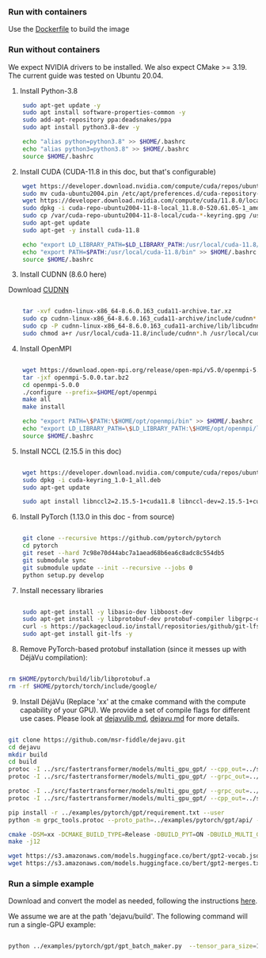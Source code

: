 ### Run with containers

Use the [Dockerfile](Dockerfile) to build the image

### Run without containers

We expect NVIDIA drivers to be installed. We also expect CMake >= 3.19.
The current guide was tested on Ubuntu 20.04.

1.  Install Python-3.8

```bash
    sudo apt-get update -y
    sudo apt install software-properties-common -y
    sudo add-apt-repository ppa:deadsnakes/ppa
    sudo apt install python3.8-dev -y

    echo "alias python=python3.8" >> $HOME/.bashrc
    echo "alias python3=python3.8" >> $HOME/.bashrc
    source $HOME/.bashrc
```

2. Install CUDA (CUDA-11.8 in this doc, but that's configurable)

```bash
    wget https://developer.download.nvidia.com/compute/cuda/repos/ubuntu2004/x86_64/cuda-ubuntu2004.pin
    sudo mv cuda-ubuntu2004.pin /etc/apt/preferences.d/cuda-repository-pin-600
    wget https://developer.download.nvidia.com/compute/cuda/11.8.0/local_installers/cuda-repo-ubuntu2004-11-8-local_11.8.0-520.61.05-1_amd64.deb
    sudo dpkg -i cuda-repo-ubuntu2004-11-8-local_11.8.0-520.61.05-1_amd64.deb
    sudo cp /var/cuda-repo-ubuntu2004-11-8-local/cuda-*-keyring.gpg /usr/share/keyrings/
    sudo apt-get update
    sudo apt-get -y install cuda-11.8

    echo "export LD_LIBRARY_PATH=$LD_LIBRARY_PATH:/usr/local/cuda-11.8/lib" >> $HOME/.bashrc
    echo "export PATH=$PATH:/usr/local/cuda-11.8/bin" >> $HOME/.bashrc
    source $HOME/.bashrc
```

3. Install CUDNN (8.6.0 here)

Download [CUDNN](https://developer.nvidia.com/rdp/cudnn-archive)
```bash

    tar -xvf cudnn-linux-x86_64-8.6.0.163_cuda11-archive.tar.xz
    sudo cp cudnn-linux-x86_64-8.6.0.163_cuda11-archive/include/cudnn*.h /usr/local/cuda-11.8/include
    sudo cp -P cudnn-linux-x86_64-8.6.0.163_cuda11-archive/lib/libcudnn* /usr/local/cuda-11.8/lib64
    sudo chmod a+r /usr/local/cuda-11.8/include/cudnn*.h /usr/local/cuda-11.8/lib64/libcudnn*
```

4. Install OpenMPI

```bash

    wget https://download.open-mpi.org/release/open-mpi/v5.0/openmpi-5.0.0.tar.bz2
    tar -jxf openmpi-5.0.0.tar.bz2
    cd openmpi-5.0.0
    ./configure --prefix=$HOME/opt/openmpi
    make all
    make install

    echo "export PATH=\$PATH:\$HOME/opt/openmpi/bin" >> $HOME/.bashrc
    echo "export LD_LIBRARY_PATH=\$LD_LIBRARY_PATH:\$HOME/opt/openmpi/lib" >> $HOME/.bashrc
    source $HOME/.bashrc

```

5. Install NCCL (2.15.5 in this doc)

```bash

    wget https://developer.download.nvidia.com/compute/cuda/repos/ubuntu2004/x86_64/cuda-keyring_1.0-1_all.deb
    sudo dpkg -i cuda-keyring_1.0-1_all.deb
    sudo apt-get update

    sudo apt install libnccl2=2.15.5-1+cuda11.8 libnccl-dev=2.15.5-1+cuda11.8

```

6. Install PyTorch (1.13.0 in this doc - from source)

```bash

    git clone --recursive https://github.com/pytorch/pytorch
    cd pytorch
    git reset --hard 7c98e70d44abc7a1aead68b6ea6c8adc8c554db5
    git submodule sync
    git submodule update --init --recursive --jobs 0
    python setup.py develop

```

7. Install necessary libraries

```bash

    sudo apt-get install -y libasio-dev libboost-dev
    sudo apt-get install -y libprotobuf-dev protobuf-compiler libgrpc-dev protobuf-compiler-grpc libgrpc++-dev
    curl -s https://packagecloud.io/install/repositories/github/git-lfs/script.deb.sh | sudo bash
    sudo apt-get install git-lfs -y

```

8. Remove PyTorch-based protobuf installation (since it messes up with DéjàVu compilation):

```bash

rm $HOME/pytorch/build/lib/libprotobuf.a
rm -rf $HOME/pytorch/torch/include/google/

```


9. Install DéjàVu (Replace 'xx' at the cmake command with the compute capability of your GPU).
We provide a set of compile flags for different use cases.
Please look at [dejavulib.md](dejavulib.md), [dejavu.md](dejavu.md) for more details.


```bash

git clone https://github.com/msr-fiddle/dejavu.git
cd dejavu
mkdir build
cd build
protoc -I ../src/fastertransformer/models/multi_gpu_gpt/ --cpp_out=../src/fastertransformer/models/multi_gpu_gpt/ ../src/fastertransformer/models/multi_gpu_gpt/state_stream.proto
protoc -I ../src/fastertransformer/models/multi_gpu_gpt/ --grpc_out=../src/fastertransformer/models/multi_gpu_gpt/  --plugin=protoc-gen-grpc=`which grpc_cpp_plugin`  ../src/fastertransformer/models/multi_gpu_gpt/state_stream.proto

protoc -I ../src/fastertransformer/models/multi_gpu_gpt/ --grpc_out=../src/fastertransformer/models/multi_gpu_gpt/  --plugin=protoc-gen-grpc=`which grpc_cpp_plugin`  ../src/fastertransformer/models/multi_gpu_gpt/ft_state.proto
protoc -I ../src/fastertransformer/models/multi_gpu_gpt/ --cpp_out=../src/fastertransformer/models/multi_gpu_gpt/ ../src/fastertransformer/models/multi_gpu_gpt/ft_state.proto

pip install -r ../examples/pytorch/gpt/requirement.txt --user
python -m grpc_tools.protoc --proto_path=../examples/pytorch/gpt/api/ --python_out=../examples/pytorch/gpt/api/ --grpc_python_out=../examples/pytorch/gpt/api/ ../examples/pytorch/gpt/api/protos/api_server.proto

cmake -DSM=xx -DCMAKE_BUILD_TYPE=Release -DBUILD_PYT=ON -DBUILD_MULTI_GPU=ON -DBUILD_MICROBENCHMARKS=ON ..
make -j12

wget https://s3.amazonaws.com/models.huggingface.co/bert/gpt2-vocab.json -P ../models
wget https://s3.amazonaws.com/models.huggingface.co/bert/gpt2-merges.txt -P ../models

```


### Run a simple example

Download and convert the model as needed, following the instructions [here](https://github.com/msr-fiddle/dejavu/blob/master/docs/original_ft/gpt_guide.md#download-huggingface-gpt-model-and-convert).

We assume we are at the path 'dejavu/build'. The following command will run a single-GPU example:

```bash

python ../examples/pytorch/gpt/gpt_batch_maker.py  --tensor_para_size=1 --pipeline_para_size=1 --ckpt_path <path_to_model> --ubatch_size 1

```
